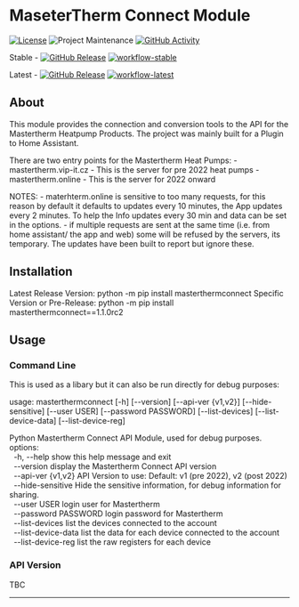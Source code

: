 # MaseterTherm Connect Module
[![License][license-shield]](LICENSE)
![Project Maintenance][maintenance-shield]
[![GitHub Activity][commits-shield]][commits]

Stable -
[![GitHub Release][stable-release-shield]][releases]
[![workflow-stable]][workflows-stable]

Latest -
[![GitHub Release][latest-release-shield]][releases]
[![workflow-latest]][workflows-latest]

## About
This module provides the connection and conversion tools to the API for the Mastertherm Heatpump Products.
The project was mainly built for a Plugin to Home Assistant.

There are two entry points for the Mastertherm Heat Pumps:
    - mastertherm.vip-it.cz - This is the server for pre 2022 heat pumps
    - mastertherm.online - This is the server for 2022 onward

NOTES:
    - materhterm.online is sensitive to too many requests, for this reason by default it defaults to updates every 10 minutes, the App updates every 2 minutes. To help the Info updates every 30 min and data can be set in the options.
    - if multiple requests are sent at the same time (i.e. from home assistant/ the app and web) some will be refused by the servers, its temporary.  The updates have been built to report but ignore these.

## Installation
Latest Release Version: python -m pip install masterthermconnect
Specific Version or Pre-Release: python -m pip install masterthermconnect==1.1.0rc2

## Usage

### Command Line
This is used as a libary but it can also be run directly for debug purposes:

usage: masterthermconnect [-h] [--version] [--api-ver {v1,v2}] [--hide-sensitive] [--user USER] [--password PASSWORD] [--list-devices] [--list-device-data] [--list-device-reg]

Python Mastertherm Connect API Module, used for debug purposes.<br>
options:<br>
&nbsp;&nbsp;-h, --help           show this help message and exit<br>
&nbsp;&nbsp;--version            display the Mastertherm Connect API version<br>
&nbsp;&nbsp;--api-ver {v1,v2}    API Version to use: Default: v1 (pre 2022), v2 (post 2022)<br>
&nbsp;&nbsp;--hide-sensitive     Hide the sensitive information, for debug information for sharing.<br>
&nbsp;&nbsp;--user USER          login user for Mastertherm<br>
&nbsp;&nbsp;--password PASSWORD  login password for Mastertherm<br>
&nbsp;&nbsp;--list-devices       list the devices connected to the account<br>
&nbsp;&nbsp;--list-device-data   list the data for each device connected to the account<br>
&nbsp;&nbsp;--list-device-reg    list the raw registers for each device<br>

### API Version
TBC


***
[commits-shield]: https://img.shields.io/github/commit-activity/y/sHedC/python-masterthermconnect?style=for-the-badge
[commits]: https://github.com/shedc/python-masterthermconnect/commits/main
[license-shield]: https://img.shields.io/github/license/shedc/python-masterthermconnect?style=for-the-badge
[maintenance-shield]: https://img.shields.io/badge/maintainer-Richard%20Holmes%20%40shedc-blue.svg?style=for-the-badge

[releases]: https://github.com/shedc/python-masterthermconnect/releases
[stable-release-shield]: https://img.shields.io/github/v/release/shedc/python-masterthermconnect?style=flat
[latest-release-shield]: https://img.shields.io/github/v/release/shedc/python-masterthermconnect?include_prereleases&style=flat

[workflows-stable]: https://github.com/sHedC/python-masterthermconnect/actions/workflows/push-release.yml/badge.svg
[workflow-stable]: https://github.com/sHedC/python-masterthermconnect/actions/workflows/push-release.yml/badge.svg
[workflows-latest]: https://github.com/sHedC/python-masterthermconnect/actions/workflows/push-main.yml/badge.svg
[workflow-latest]: https://github.com/sHedC/python-masterthermconnect/actions/workflows/push-main.yml/badge.svg
